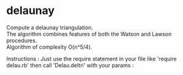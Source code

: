 delaunay
========

Compute a delaunay triangulation.  
The algorithm combines features of both the Watson and 
Lawson procedures.  
Algorithm of complexity O(n^5/4).  
 
Instructions :
Just use the require statement in your file like
'require delau.rb'  then call 'Delau.deltri' with your
params :
